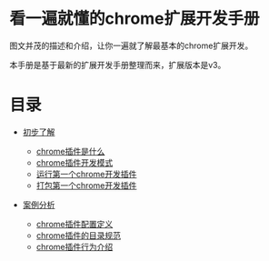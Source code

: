 # 看一遍就懂的chrome扩展开发手册

图文并茂的描述和介绍，让你一遍就了解最基本的chrome扩展开发。

本手册是基于最新的扩展开发手册整理而来，扩展版本是v3。

# 目录

- [初步了解](/docs/初步了解/README.md)
  - [chrome插件是什么](/docs/初步了解/README.md#chrome插件是什么)
  - [chrome插件开发模式](/docs/初步了解/README.md#chrome插件开发模式)
  - [运行第一个chrome开发插件](/docs/初步了解/README.md#运行第一个chrome开发插件)
  - [打包第一个chrome开发插件](/docs/初步了解/README.md#打包第一个chrome开发插件)  

- [案例分析](#案例分析)
  - [chrome插件配置定义](#chrome插件配置定义)
  - [chrome插件的目录规范](#chrome插件的目录规范)
  - [chrome插件行为介绍](#chrome插件行为介绍)